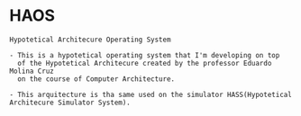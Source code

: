 # HAOS
    Hypotetical Architecure Operating System

    - This is a hypotetical operating system that I'm developing on top
      of the Hypotetical Architecure created by the professor Eduardo Molina Cruz
      on the course of Computer Architecture.
      
    - This arquitecture is tha same used on the simulator HASS(Hypotetical Architecure Simulator System).



